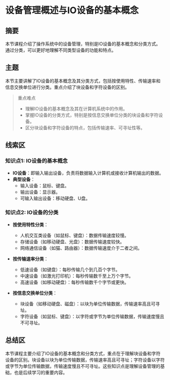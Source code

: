 # 设备管理概述与IO设备的基本概念

## 摘要

本节课程介绍了操作系统中的设备管理，特别是IO设备的基本概念和分类方式。通过分类，可以更好地理解不同类型设备的功能和特点。

## 主题

本节主要讲解了IO设备的基本概念及其分类方式，包括按使用特性、传输速率和信息交换单位进行分类。重点介绍了块设备和字符设备的区别。

> 重点难点
>
> - 理解IO设备的基本概念及其在计算机系统中的作用。
> - 掌握IO设备的分类方式，特别是按信息交换单位分类的块设备和字符设备。
> - 区分块设备和字符设备的特点，包括传输速率、可寻址性等。

## 线索区

### 知识点1: IO设备的基本概念
- **IO设备**：即输入输出设备，负责将数据输入计算机或接收计算机输出的数据。
- **典型设备**：
  - 输入设备：鼠标、键盘。
  - 输出设备：显示器。
  - 可输入输出设备：移动硬盘、U盘。

### 知识点2: IO设备的分类
- **按使用特性分类**：
  - 人机交互类设备（如鼠标、键盘）：数据传输速度较慢。
  - 存储设备（如移动硬盘、光盘）：数据传输速度较快。
  - 网络通信设备（如猫、路由器）：数据传输速度介于二者之间。
  
- **按传输速率分类**：
  - 低速设备（如键盘）：每秒传输几个到几百个字节。
  - 中速设备（如激光打印机）：每秒传输数千至上万个字节。
  - 高速设备（如移动硬盘）：每秒传输数千个字节或更快。
  
- **按信息交换单位分类**：
  - 块设备（如移动硬盘、磁盘）：以块为单位传输数据，传输速率高且可寻址。
  - 字符设备（如鼠标、键盘）：以字符或字节为单位传输数据，传输速度慢且不可寻址。

## 总结区

本节课程主要介绍了IO设备的基本概念和分类方式，重点在于理解块设备和字符设备的区别。块设备以块为单位传输数据，传输速率高且可寻址；字符设备以字符或字节为单位传输数据，传输速度慢且不可寻址。这些知识点是理解设备管理的基础，也是后续学习的重要内容。